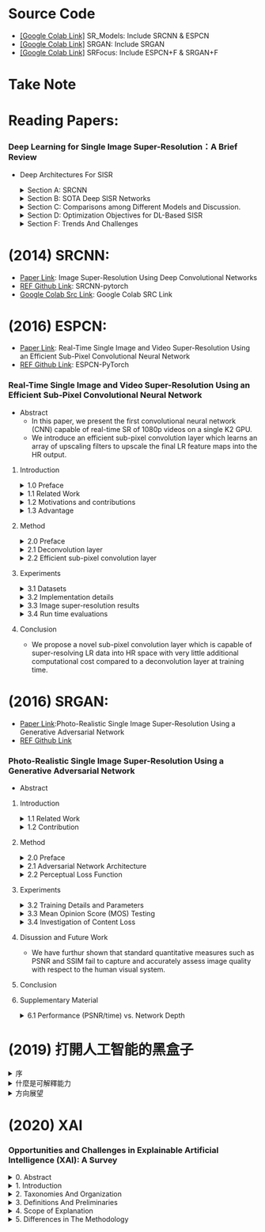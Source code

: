 # Source Code
* [[Google Colab Link]](https://colab.research.google.com/drive/16nYeVokmDM_1cc_bi6z0Zu-MX9MRTbU3?usp=sharing) SR_Models: Include SRCNN & ESPCN
* [[Google Colab Link]](https://colab.research.google.com/drive/1sDgVVJ8iwg1CtRaz6h_uRQ2jXyC4PQG5?usp=sharing) SRGAN: Include SRGAN
* [[Google Colab Link]](https://colab.research.google.com/drive/1I3MrmutoYQV-zohDHlpOj5cI3y0WAaks?usp=sharing) SRFocus: Include ESPCN+F & SRGAN+F

# Take Note

# Reading Papers:
### Deep Learning for Single Image Super-Resolution：A Brief Review
* Deep Architectures For SISR
    <details>
    <summary> Section A: SRCNN </summary>

    * A three-layer CNN.
    * The filter size of each layer are [`64 x 1 x 9 x 9`, `32 x 64 x 5 x 5`, `1 x 32 x 5 x 5`]
    * The functions of these three nonlinear transformations are `(1) Patch extraction, (2) Nonlinear mapping, (3) Reconstuction`.
    * The loss function：mean square error (MSE).
    * We argue that its acclaim is owing to the CNN's strong capability of learning valid representations from big data in an end-to-end manner.
    </details>
    <details>
    <summary> Section B: SOTA Deep SISR Networks </summary>

    * Learning Effective Upsampling with CNN 
        * FSRCNN is the first work to use normal deconvolution layer to reconstruct HR images from LR feature maps.
        * ESPCN
            * Efficient Subpixel Convolution Layer
            * Rather than increasing resolution by explicitly enlarging feature maps as the deconvolution layer does, ESPCN extends the channels of the output features for storing the extra points to increase resolution and then rearranges these points to obtain the HR output through a specific mapping criterion.
        
    * The Deeper, The Better
        * VDSR is the first very deep model used in SISR.
            * The second contribution is the residual learning.
        * DRCN
            * To overcome the difficulties of training a deep recursive CNN, a multisupervised strategy is applied, and the result can be regarded as the fusion of 16 intermediate results.
        * SRResNet
            * It composed of 16 residual units (a residual unit consists of two nonlinear convolutions with residual learning.)
        * DRRN
        * DRCN
            * Then, to accommodate parameter reduction, each block shares the same parameters and is reused recursively.
        * EDSR
            * Remove the usage of BN.
            * Increases the number of output features of each layer on a large scale.
        * MDSR
            * Achieve the multiscale architecture.
        * SRDenseNet

    * Combining Properties of the SISR process with the Design of the CNN Frame
        * Combining sparse coding with deep NN
        * Learning to ensemble by NN
        * Deep architectures with progressive methodology
            * DEGREE
            * LapSRN: Generate SR of different scales progressively.
            * PixelSR: 
                * Leverage conditional autoregresive models to generate SR pixel-by-pixel.
                * First applies conditional PixelCNN to SISR.
        * Deep architectures with backprojection
        * Usage of additional information from LR
            * DEGREE: takes the edge map of LR as another input.
            * SFT-GAN: extra semantic information of LR for better perceptual quality.
        * Reconstruction-based frameworks based on priors offered by deep NN
            * IRCNN: they first trained a series of CNN-based denoisers with different noise levels and took backprojection as the reconstruction part.
        * Deep architectures with internal examples
            * ZSSR: 
                * the first literature combining deep architectures with interal-example learning.
                * However, this approach will increase runtime immensely.
    </details>
    <details>
    <summary> Section C: Comparisons among Different Models and Discussion. </summary>
    
    * PSNR/SSIM for measuring reconstruction quality
    * Number of parameters of NN for measuring storage efficiency (Params)
    * Number of composite multiply-accumulate operations for measuring computational efficiency (Mult&Adds)
    * MAYBE use ESPCN because the parameters is much smaller than others and its Mult&Adds is also smaller.
    * MAYBE use SRGAN because it's GAN-based.
    </details>
    <details>
    <summary> Section D: Optimization Objectives for DL-Based SISR </summary>

    * Benchmark of Optimization Objectives for DL-based SISR
        * MSE favors a high PSNR.
    * Objective Functions Based on non-Gaussian Additive Noises
    * Optimizing Forward KLD with Nonparametric Estimation
    
    * Section E: Characters of Different Objective Fucntions
    </details>
    <details>        
    <summary> Section F: Trends And Challenges </summary>
    
    * Lighter Deep Architectures for Efficient SISR.
    * More Effective DL Algorithms for Large-scale SISR and SISR with Unknow Corruption.
    * Theoretical Understanding of Deep Models for SISR.
    * More Rational Assessment Criteria for SISR in Different Applications.
    </details>
# (2014) SRCNN: 
* [Paper Link](https://arxiv.org/abs/1501.00092): Image Super-Resolution Using Deep Convolutional Networks
* [REF Github Link](https://github.com/yjn870/SRCNN-pytorch): SRCNN-pytorch
* [Google Colab Src Link](https://colab.research.google.com/drive/16nYeVokmDM_1cc_bi6z0Zu-MX9MRTbU3#scrollTo=GgR0KL5H2zv8): Google Colab SRC Link
# (2016) ESPCN:
* [Paper Link](https://arxiv.org/abs/1609.05158): Real-Time Single Image and Video Super-Resolution Using an Efficient Sub-Pixel Convolutional Neural Network
* [REF Github Link](https://github.com/Lornatang/ESPCN-PyTorch/blob/a3804d810e1416356c9e2b0bbb1619e39fa858d4/espcn_pytorch/model.py#L18): ESPCN-PyTorch
### Real-Time Single Image and Video Super-Resolution Using an Efficient Sub-Pixel Convolutional Neural Network
* Abstract
    * In this paper, we present the first convolutional neural network (CNN) capable of real-time SR of 1080p videos on a single K2 GPU.
    * We introduce an efficient sub-pixel convolution layer which learns an array of upscaling filters to upscale the final LR feature maps into the HR output.

1. Introduction
    <details>
    <summary> 1.0 Preface </summary>

    * The global SR problem assumes LR data to be a low-pass filtered (blurred), downsampled and nisy version of HR data.
    * It's a highly ill-posed problem, due to the loss of high-frequency information that occurs during the non-invertible low-pass filtering and subsampling operations.
    </details>
    <details>
    <summary> 1.1 Related Work </summary>

    * Sparse coding is an effective mechanism that assumes any natural image can be sparsely represented in a transform domain.
    * This transform domain is usually a dictionary of image atoms, which can be learnt through a training process that tries to discover the correspondence between LR and HR patches.
    </details>
    <details>
    <summary> 1.2 Motivations and contributions </summary>

    * To super-resolve a LR image into HR space, it is necessary to increase the resolution of the LR image to match that of the HR image at some point.
    * In this paper, contrary to previous works, we propose to increase the resolution from LR to HR only at the very end of the network and super-resolbe HR data from LR feature maps.
    </details>
    <details>
    <summary> 1.3 Advantage </summary>

    * For a network with L layers, we learn n_L-1 upscaling filters for the n_L-1 feature maps as opposed to one upscaling filter for the input image.
    * Thus, the network is capable of learning a better and more complex LR to HR mapping compared to a single fixed filter upscaling at the first layer.
    </details>

2. Method
    <details>
    <summary> 2.0 Preface </summary>

    * The downsampling operation is deterministic and known: to produce I^LR from I^HR, we first convolve I^HR using a Gaussian filter - then downsample the image by a factor of r.
    * In general, both I^LR and I^HR can have C color channels, thus they are represented as real-valued tensors of size H x W x C and rH x rW x C, respectively.
    * To solve the SISR problem, the SRCNN recovers from an upscaled and interpolated version of I^LR instead of I^LR.
    * In ESPCN, they avoid upscaling I^LR before feeding it into the network. Instead, they first apply a l layer convolutional neural network directly to the LR image, and then apply a sub-pixel convolution layer that upscaled the LR feature maps to produce I^SR.
    </details>
    <details>
    <summary> 2.1 Deconvolution layer </summary>
    
    * The addition of a deconvolution layer is a popular choice for recovering resolution from max-pooling adn other image down-sample layers.
    * It's trival to show that the bicubic interpolation used in SDRCNN is a psecial case of the decovolution layer.
    </details>
    <details>
    <summary> 2.2 Efficient sub-pixel convolution layer </summary>

    * PS is an periodic shuffling operator that rearranges the elements of a H x W x C * r^2 tensor to a tensor of shape rH x rW x C.
    * Given a training set consisting of HR image examples, we generatethe corresponding LR images, and calculate the pixel-wise mean squared error (MSE) of the reconstructuion as an objective function to train the network.
    </details>

3. Experiments
    <details>
    <summary> 3.1 Datasets </summary>
    
    * For their final models, they use 50,000 randomly selected images from ImageNet for the Training.
    * We only consider the luminance channel in YCbCr colour space in this section because humans are more sensitive to luminance changes.
    </details>
    <details>
    <summary> 3.2 Implementation details </summary>

    * The training stops after no improvement of the cost function is observed after 100 epochs.
    * Initial learning rate is set to 0.01 and final learning rate is set to 0.0001 and updated gradually when the improvement of the cost function is smaller than a threshold miu.The final layer learns 10 times slower.
    </details>
    <details>
    <summary> 3.3 Image super-resolution results </summary>
    
    * It is noticeable that despite each filter is independent in LR space, out independent filters is actually smooth in the HR space after PS.
    * Compared to SRCNN's last layer filters, their final layer filters has complex patterns for different feature maps, it also has much richer and more meaningful representations.
    * Result suggest that tanh function performs better for SISR compared to relu.
    </details>
    <details>
    <summary> 3.4 Run time evaluations </summary>

    * The mean PSNR (dB) of different methods. Benchmarks: Set5, Set14, BSD300, BSD500
    </details>

4. Conclusion
    * We propose a novel sub-pixel convolution layer which is capable of super-resolving LR data into HR space with very little additional computational cost compared to a deconvolution layer at training time.

# (2016) SRGAN:
* [Paper Link](https://arxiv.org/abs/1609.04802):Photo-Realistic Single Image Super-Resolution Using a Generative Adversarial Network
* [REF Github Link](https://github.com/Lornatang/SRGAN-PyTorch)
### Photo-Realistic Single Image Super-Resolution Using a Generative Adversarial Network
* Abstract
1. Introduction
    <details>
    <summary> 1.1 Related Work </summary>

    * How do we recover the finer texture details when we super-resolbe at large upscaling facotrs?
    * The behavior of optimization-based super-resolution methods is principally driven by the choice of the objective function.
    * To our knowledge, it is the first framework capable of inferring photo-realistic natural images for 4x upsacaling factors.
    * We propose a perceptual loss function which consists of an adversarial loss and a content loss.
    * The adversarial loss pushes our solution to the natural image manifold using a discriminator network.
    </details>
    <details>
    <summary> 1.2 Contribution </summary>

    * The ability of MSE (and PSNR) to capture perceptually relevant differences, such as high texture detail, is very limited as they are defined based on pixel-wise image differences.
    * We propse a super-resolution generative adversarial network (SRGAN) for which we employ a deep residual network (ResNet) with skip-connection and diverge from MSE as teh sole optimization target.

    * 1.1 Related work
        * Another powerful design choice that eases the training of deep CNNs is the recently introduced concept of residual blocks and skip-connections.
        * Minimizing MSE encourages finding pixel-wise averages of plausible solutions which are typically overly-smooth and thus have poor perceptual quality.
    * 1.2 Contribution
        * The GAN procedure encourages the reconstructions to move towards regions of the search space with high probability of containing photo-realistic images and thus closer to the natural image manifold.
        * We replace the MSE-based content loss with a loss calculated on feature maps of the VGG network.
    </details>
2. Method
    <details>
    <summary> 2.0 Preface </summary>

    * For an image with C color channels, we describe I^LR by a real-valued tensor of size W x H x C and I^HR, I^SR by rW x rH x C respectively.
    * Our ultimate goal is to train a generating function G that estimates for a given LR input image its corresponding HR counterpart.
    * In this work we will specifically design a perceptual loss I^SR as a weighted combination of several loss components.
    </details>

    <details>
    <summary> 2.1 Adversarial Network Architecture </summary>

    * At the core of our very deep generator network G, which is illustrated in Figure 4 are B residual blocks with identical layout.
    * Specifically, we use two convolutional layers with small 3 x 3 kernels and 64 feature maps followed by batch-normalization layers and ParametricReLU as the activation function.
    * We use LeakyReLU activation (alpha = 0.2) and avoid max-pooling throughout the network.
    * It contains eight convolutional layers with an increasing numnber of 3 x 3 filter kernels, increasing by a factor of 2 from 64 to 512 kerneks as in the VGG network.
    * Strided convolutions are used to reduce the image resolution each time the number of feature is doubled.
    * The resulting 512 feature maps are followed by two dense layers and a final sigmoid activation function to obtain a probability for sample classification.
    </details>
    <details>
    <summary> 2.2 Perceptual Loss Function </summary>

    * The definition of our perceptual loss function I^SR is critical for the performance of out generator network.
    * We design a loss function that assesses a solution with respect to perceptually relevant characteristics.
    * Content Loss:
        * We define the VGG loss based on the ReLU activation layers of the pre-trained 19 layer VGG network.
        * We then define the VGG loss as the euclidean distance between the feature representations of a reconstructed image G(I^LR) and the reference image I^HR.
    * Adversarial loss:
        * This encourages our network to favor solutions that reside on the manifold of natural images.
    </details>
3. Experiments
    <details>
    <summary> 3.2 Training Details and Parameters</summary>

    * We obtained the LR images by downsampling the HR images (BGR, C = 3) using bicubic kernel with downsampling factor r = 4.
    * For each mini-batch we crop 16 random 96 x 96 HR sub images of distinct training images.
    * Note that we can apply the generator model to images of arbitrary size as it is fully convolutional.
    * We scaled the range of the LR input images to [0, 1] and for the HR images to [-1, 1]. The MSE loss was thus calculated on images of intensity range [-1 ,1].
    * The SRResNet networks were trained with a learning rate of 1e-4 and 1e6 update iterations.
    * We employed the trained MSE-based SRResNet network as initialization for the generator when training the actual GAN to avoid undesired local optima.
    * All SRGAN variants were trained with 1e5 update iterations at a learning rate of 1e-4 and another 1e5 iterations at a lower rate of 1e-5.
    * We alternate updates to the generator and discriminator network.
    * Our generator network has 16 identitcal (B = 16) residual blocks.
    * During test time we turn batch-normalization update off to obtain an output that deterministically depends only on the input.
    </details>
    <details>
    <summary> 3.3 Mean Opinion Score (MOS) Testing</summary>

    * The raters rated 12 versions of each image on Set5, Set14 and BSD100: (1) nearest neighbor (NN), bicubic, SRCNN, SelfExSR, DRCN, ESPCN, SRResNet-MSE, SRResNet-VGG22, SRGAN-MSE, SRGAN-VGG22, SRGAN-VGG54, and the original HR image.

    </details>
    <details>
    <summary> 3.4 Investigation of Content Loss</summary>

    * SRGAN-MSE: to investigate the adversarial network with the standard MSE as content loss.
    * SRGAN-VGG22: a loss defined on feature maps representing lower-level features.
    * SRGAN-VGG54: a loss defined on feature maps of higher level features from deeper network layers with more potential to focus on the content of the images. We refer to this network as SRGAN in the following.
    * We observed a trend that using the higher level VGG feature maps yields better texture detail when compared to lower level.
    </details>
4. Disussion and Future Work
    * We have furthur shown that standard quantitative measures such as PSNR and SSIM fail to capture and accurately assess image quality with respect to the human visual system.
5. Conclusion

6. Supplementary Material

    <details>
    <summary> 6.1 Performance (PSNR/time) vs. Network Depth </summary>

    * We observed substantial gains in performance with the additional skip-connection.
    </details>

# (2019) 打開人工智能的黑盒子
<details>
<summary> 序 </summary>

* 知乎 Link: https://zhuanlan.zhihu.com/p/58099941
* XAI: Explainable Artificial Intelligence, AI 3.0
* 在強人工智能出現以前，我們不用擔心如何約束AI，而應聚焦在如何解釋AI做出的每個決定。
* 可靠性、可解釋性、負責任、透明性
</details>
<details>
<summary> 什麼是可解釋能力 </summary>

* 人類需要可解釋能力的另一個原因是機器與人類目標的錯位。有時候人類想要因果關係，但監督式學習給出來的只是相關關係。
* 局部線性可解釋性(LIME)
* 反卷積(Deconvolution)
    * 作者寫下: 最讓人討厭的是卷積帶來的周期性結構，如果能夠去掉這種週期性結構，每張 Feature Map 只給出一個重要特徵，那麼可能會清楚明白的多，也更匹配人類智能的理解能力。
* Saliency Map
* 類積活地圖(Class Activation Map)
    * Class Activation Map 的問題是如果使用底層的 feature map 計算 class activation map, 結果分辨率很高，物體的邊界很清晰，但是包含有很多無關的屬性。而高層的 feature map 計算的 class activation map 提取了對分類最重要的區域，更接局域，但定位精度不高。
    * 一般的CAM只高量一張圖片中對分類起最重要作用的區域，但對於語意分割任務，人類則希望獲得一個物體的整體，比如整隻大象，而不僅僅是大象的鼻子，眼睛和耳朵。
* Mask 的方法
</details>
<details>
<summary> 方向展望 </summary>

* 人類看到一張圖片的時候大腦不僅對圖片中所有物體做了分類，同時還做了像素級別的分割。我們並沒有在 Bounding Box/ Pixel-wise Segmentation 做過監督訓練。如果能夠過半監督學習的方式，比如 Autoencoder, GAN + Classifier 的方法，弱監督學習到如何對一張圖片做出與人類大腦一致的分割，那麼將極大提高其可解釋性，至少是人類可理解的解釋。
</details>

# (2020) XAI
### Opportunities and Challenges in Explainable Artificial Intelligence (XAI): A Survey
<details>
<summary> 0. Abstract </summary>

* Nowadays, deep neural networks are widely used in mission critical systems such as healthcare, self-driving vehicles, and military which have direct impact on human lives.
* Explainable Artificial Intelligence (XAI) is a field of Artificial Intelligence (AI) that promotes a set of tools, techniques, and algorithms that can generate high-quality interpretable, intuitive, human-understandable explanations of AI decisions.
* We then describe the main principles used in XAI research and present the historical timeline for landmark studies in XAI from 2007 to 2020.
</details>
<details>
<summary> 1. Introduction </summary>

* Miller et al. describes that curiosity is one of the primary reason why people ask for explanations to specific decisions. Another reason might be to facilitate better learning - to reiterate model design and generate better results.
</details>

<details>
<summary> 2. Taxonomies And Organization </summary>

* Scope: Where is the XAI method focusing on? Is it on a local instance or trying to understand the model as a whole?
    * Local: Mainly focus on explanation of individual data instances. Generates one explanation map g per data belongs to X.
    * Global: Tries to understand the model as a whole. Generally takes a group of data instances to generate one or more explanation maps.
* Methodology: What is the algorithmic approach? Is it focused on the input data instance or the model parameters?
    * BackProb: Core algorithmic logic is dependent on gradients that are back-propagated from the output prediction layer back to the input layer.
    * Perturbation: Core algorithmic logic is dependent on random or carefully chosen changes to features in the input data instance.
* Usage: How is the XAI method developed? Is it integrated to the model or can be applied to any model in general?
    * Intrinsic: Explainability is baked into the neural network architecture itself and is generally not transferrable to other architectures.
    * Post-Hoc: XAI algorithm is not dependent on the model architecture and can be applied to already trained neural networks.
</details>
<details>
<summary> 3. Definitions And Preliminaries </summary>

* Definition 1: `Interpretability` is a desirable quality or feature of an algorithm which provides enough expressive data to understand how the algorithm works.
* Definition 2: `Interpretation` is a simplified representation of a complex domain, such as outputs generated by a machine learning model, to meaningful concepts which are human-understandable and reasonable.
* Definition 3: `Explanation` is additional meta information, generated by an exteral algorithm or by the machine learning model itself, to describe the feature importance or relevance of an input instance towards a particular output classification.
* Definition 4: `White-box`. For a deep learning model f, if the model parameters theta and the model architecture information are known, the model is considered a white-box.
* Definition 5: `Black-box`. A deep learning model f is considered a black-box if the model parameters and networkd architectures are hidden from the end-user.
* Definition 6: `Transparent`. A deep learning model is considered transparent if it is expressive enough to be human-understandable. Here transparency can be a part of the algorithm itself or using external means such as model decomposition or simulations.
* Definition 7: `Trustability` of deep learning models is a measure of confidence, as humans, as end-users, in the intended working of a given model in dynamic real-world environments.
* Definition 8: `Bias` in deep learning algorithms indicate the disproportinate weight, preduice, favor, or inclination of the learnt model towards subsets of data due to both inherent biases in human data collection and deficiencies in the learning algorithm.
* Definition 9: `Fairness` in deep learning is the quality of a learnt model in providing impartial and just decisions without facoring any populations in the input data distribution.
* Why Is Research on XAI Important?
    1. Trustability
    2. Transparency
    3. Bias and fairness of AI algorithm
</details>
<details>
<summary> 4. Scope of Explanation </summary>
</details>
<details>
<summary> 5. Differences in The Methodology</summary>

</details>